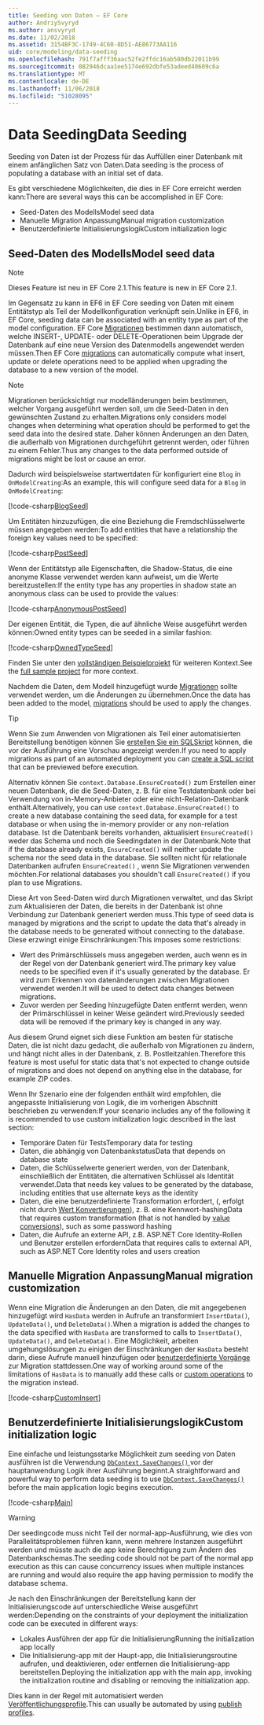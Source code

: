 ```yaml
---
title: Seeding von Daten – EF Core
author: AndriySvyryd
ms.author: ansvyryd
ms.date: 11/02/2018
ms.assetid: 3154BF3C-1749-4C60-8D51-AE86773AA116
uid: core/modeling/data-seeding
ms.openlocfilehash: 791f7afff36aac52fe2ffdc16ab580db22011b99
ms.sourcegitcommit: 082946dcaa1ee5174e692dbfe53adeed40609c6a
ms.translationtype: MT
ms.contentlocale: de-DE
ms.lasthandoff: 11/06/2018
ms.locfileid: "51028095"
---
```

# <a name="data-seeding"></a><span data-ttu-id="ae3d8-102">Data Seeding</span><span class="sxs-lookup"><span data-stu-id="ae3d8-102">Data Seeding</span></span>

<span data-ttu-id="ae3d8-103">Seeding von Daten ist der Prozess für das Auffüllen einer Datenbank mit einem anfänglichen Satz von Daten.</span><span class="sxs-lookup"><span data-stu-id="ae3d8-103">Data seeding is the process of populating a database with an initial set of data.</span></span>

<span data-ttu-id="ae3d8-104">Es gibt verschiedene Möglichkeiten, die dies in EF Core erreicht werden kann:</span><span class="sxs-lookup"><span data-stu-id="ae3d8-104">There are several ways this can be accomplished in EF Core:</span></span>
* <span data-ttu-id="ae3d8-105">Seed-Daten des Modells</span><span class="sxs-lookup"><span data-stu-id="ae3d8-105">Model seed data</span></span>
* <span data-ttu-id="ae3d8-106">Manuelle Migration Anpassung</span><span class="sxs-lookup"><span data-stu-id="ae3d8-106">Manual migration customization</span></span>
* <span data-ttu-id="ae3d8-107">Benutzerdefinierte Initialisierungslogik</span><span class="sxs-lookup"><span data-stu-id="ae3d8-107">Custom initialization logic</span></span>

## <a name="model-seed-data"></a><span data-ttu-id="ae3d8-108">Seed-Daten des Modells</span><span class="sxs-lookup"><span data-stu-id="ae3d8-108">Model seed data</span></span>

> [!NOTE]
> <span data-ttu-id="ae3d8-109">Dieses Feature ist neu in EF Core 2.1.</span><span class="sxs-lookup"><span data-stu-id="ae3d8-109">This feature is new in EF Core 2.1.</span></span>

<span data-ttu-id="ae3d8-110">Im Gegensatz zu kann in EF6 in EF Core seeding von Daten mit einem Entitätstyp als Teil der Modellkonfiguration verknüpft sein.</span><span class="sxs-lookup"><span data-stu-id="ae3d8-110">Unlike in EF6, in EF Core, seeding data can be associated with an entity type as part of the model configuration.</span></span> <span data-ttu-id="ae3d8-111">EF Core [Migrationen](xref:core/managing-schemas/migrations/index) bestimmen dann automatisch, welche INSERT-, UPDATE- oder DELETE-Operationen beim Upgrade der Datenbank auf eine neue Version des Datenmodells angewendet werden müssen.</span><span class="sxs-lookup"><span data-stu-id="ae3d8-111">Then EF Core [migrations](xref:core/managing-schemas/migrations/index) can automatically compute what insert, update or delete operations need to be applied when upgrading the database to a new version of the model.</span></span>

> [!NOTE]
> <span data-ttu-id="ae3d8-112">Migrationen berücksichtigt nur modelländerungen beim bestimmen, welcher Vorgang ausgeführt werden soll, um die Seed-Daten in den gewünschten Zustand zu erhalten.</span><span class="sxs-lookup"><span data-stu-id="ae3d8-112">Migrations only considers model changes when determining what operation should be performed to get the seed data into the desired state.</span></span> <span data-ttu-id="ae3d8-113">Daher können Änderungen an den Daten, die außerhalb von Migrationen durchgeführt getrennt werden, oder führen zu einem Fehler.</span><span class="sxs-lookup"><span data-stu-id="ae3d8-113">Thus any changes to the data performed outside of migrations might be lost or cause an error.</span></span>

<span data-ttu-id="ae3d8-114">Dadurch wird beispielsweise startwertdaten für konfiguriert eine `Blog` in `OnModelCreating`:</span><span class="sxs-lookup"><span data-stu-id="ae3d8-114">As an example, this will configure seed data for a `Blog` in `OnModelCreating`:</span></span>

[!code-csharp[BlogSeed](../../../samples/core/Modeling/DataSeeding/DataSeedingContext.cs?name=BlogSeed)]

<span data-ttu-id="ae3d8-115">Um Entitäten hinzuzufügen, die eine Beziehung die Fremdschlüsselwerte müssen angegeben werden:</span><span class="sxs-lookup"><span data-stu-id="ae3d8-115">To add entities that have a relationship the foreign key values need to be specified:</span></span>

[!code-csharp[PostSeed](../../../samples/core/Modeling/DataSeeding/DataSeedingContext.cs?name=PostSeed)]

<span data-ttu-id="ae3d8-116">Wenn der Entitätstyp alle Eigenschaften, die Shadow-Status, die eine anonyme Klasse verwendet werden kann aufweist, um die Werte bereitzustellen:</span><span class="sxs-lookup"><span data-stu-id="ae3d8-116">If the entity type has any properties in shadow state an anonymous class can be used to provide the values:</span></span>

[!code-csharp[AnonymousPostSeed](../../../samples/core/Modeling/DataSeeding/DataSeedingContext.cs?name=AnonymousPostSeed)]

<span data-ttu-id="ae3d8-117">Der eigenen Entität, die Typen, die auf ähnliche Weise ausgeführt werden können:</span><span class="sxs-lookup"><span data-stu-id="ae3d8-117">Owned entity types can be seeded in a similar fashion:</span></span>

[!code-csharp[OwnedTypeSeed](../../../samples/core/Modeling/DataSeeding/DataSeedingContext.cs?name=OwnedTypeSeed)]

<span data-ttu-id="ae3d8-118">Finden Sie unter den [vollständigen Beispielprojekt](https://github.com/aspnet/EntityFramework.Docs/tree/master/samples/core/Modeling/DataSeeding) für weiteren Kontext.</span><span class="sxs-lookup"><span data-stu-id="ae3d8-118">See the [full sample project](https://github.com/aspnet/EntityFramework.Docs/tree/master/samples/core/Modeling/DataSeeding) for more context.</span></span>

<span data-ttu-id="ae3d8-119">Nachdem die Daten, dem Modell hinzugefügt wurde [Migrationen](xref:core/managing-schemas/migrations/index) sollte verwendet werden, um die Änderungen zu übernehmen.</span><span class="sxs-lookup"><span data-stu-id="ae3d8-119">Once the data has been added to the model, [migrations](xref:core/managing-schemas/migrations/index) should be used to apply the changes.</span></span>

> [!TIP]
> <span data-ttu-id="ae3d8-120">Wenn Sie zum Anwenden von Migrationen als Teil einer automatisierten Bereitstellung benötigen können Sie [erstellen Sie ein SQL­Skript](xref:core/managing-schemas/migrations/index#generate-sql-scripts) können, die vor der Ausführung eine Vorschau angezeigt werden.</span><span class="sxs-lookup"><span data-stu-id="ae3d8-120">If you need to apply migrations as part of an automated deployment you can [create a SQL script](xref:core/managing-schemas/migrations/index#generate-sql-scripts) that can be previewed before execution.</span></span>

<span data-ttu-id="ae3d8-121">Alternativ können Sie `context.Database.EnsureCreated()` zum Erstellen einer neuen Datenbank, die die Seed-Daten, z. B. für eine Testdatenbank oder bei Verwendung von in-Memory-Anbieter oder eine nicht-Relation-Datenbank enthält.</span><span class="sxs-lookup"><span data-stu-id="ae3d8-121">Alternatively, you can use `context.Database.EnsureCreated()` to create a new database containing the seed data, for example for a test database or when using the in-memory provider or any non-relation database.</span></span> <span data-ttu-id="ae3d8-122">Ist die Datenbank bereits vorhanden, aktualisiert `EnsureCreated()` weder das Schema und noch die Seedingdaten in der Datenbank.</span><span class="sxs-lookup"><span data-stu-id="ae3d8-122">Note that if the database already exists, `EnsureCreated()` will neither update the schema nor the seed data in the database.</span></span> <span data-ttu-id="ae3d8-123">Sie sollten nicht für relationale Datenbanken aufrufen `EnsureCreated()` , wenn Sie Migrationen verwenden möchten.</span><span class="sxs-lookup"><span data-stu-id="ae3d8-123">For relational databases you shouldn't call `EnsureCreated()` if you plan to use Migrations.</span></span>

<span data-ttu-id="ae3d8-124">Diese Art von Seed-Daten wird durch Migrationen verwaltet, und das Skript zum Aktualisieren der Daten, die bereits in der Datenbank ist ohne Verbindung zur Datenbank generiert werden muss.</span><span class="sxs-lookup"><span data-stu-id="ae3d8-124">This type of seed data is managed by migrations and the script to update the data that's already in the database needs to be generated without connecting to the database.</span></span> <span data-ttu-id="ae3d8-125">Diese erzwingt einige Einschränkungen:</span><span class="sxs-lookup"><span data-stu-id="ae3d8-125">This imposes some restrictions:</span></span>
* <span data-ttu-id="ae3d8-126">Wert des Primärschlüssels muss angegeben werden, auch wenn es in der Regel von der Datenbank generiert wird.</span><span class="sxs-lookup"><span data-stu-id="ae3d8-126">The primary key value needs to be specified even if it's usually generated by the database.</span></span> <span data-ttu-id="ae3d8-127">Er wird zum Erkennen von datenänderungen zwischen Migrationen verwendet werden.</span><span class="sxs-lookup"><span data-stu-id="ae3d8-127">It will be used to detect data changes between migrations.</span></span>
* <span data-ttu-id="ae3d8-128">Zuvor werden per Seeding hinzugefügte Daten entfernt werden, wenn der Primärschlüssel in keiner Weise geändert wird.</span><span class="sxs-lookup"><span data-stu-id="ae3d8-128">Previously seeded data will be removed if the primary key is changed in any way.</span></span>

<span data-ttu-id="ae3d8-129">Aus diesem Grund eignet sich diese Funktion am besten für statische Daten, die ist nicht dazu gedacht, die außerhalb von Migrationen zu ändern, und hängt nicht alles in der Datenbank, z. B. Postleitzahlen.</span><span class="sxs-lookup"><span data-stu-id="ae3d8-129">Therefore this feature is most useful for static data that's not expected to change outside of migrations and does not depend on anything else in the database, for example ZIP codes.</span></span>

<span data-ttu-id="ae3d8-130">Wenn Ihr Szenario eine der folgenden enthält wird empfohlen, die angepasste Initialisierung von Logik, die im vorherigen Abschnitt beschrieben zu verwenden:</span><span class="sxs-lookup"><span data-stu-id="ae3d8-130">If your scenario includes any of the following it is recommended to use custom initialization logic described in the last section:</span></span>
* <span data-ttu-id="ae3d8-131">Temporäre Daten für Tests</span><span class="sxs-lookup"><span data-stu-id="ae3d8-131">Temporary data for testing</span></span>
* <span data-ttu-id="ae3d8-132">Daten, die abhängig von Datenbankstatus</span><span class="sxs-lookup"><span data-stu-id="ae3d8-132">Data that depends on database state</span></span>
* <span data-ttu-id="ae3d8-133">Daten, die Schlüsselwerte generiert werden, von der Datenbank, einschließlich der Entitäten, die alternativen Schlüssel als Identität verwendet.</span><span class="sxs-lookup"><span data-stu-id="ae3d8-133">Data that needs key values to be generated by the database, including entities that use alternate keys as the identity</span></span>
* <span data-ttu-id="ae3d8-134">Daten, die eine benutzerdefinierte Transformation erfordert, (, erfolgt nicht durch [Wert Konvertierungen](xref:core/modeling/value-conversions)), z. B. eine Kennwort-hashing</span><span class="sxs-lookup"><span data-stu-id="ae3d8-134">Data that requires custom transformation (that is not handled by [value conversions](xref:core/modeling/value-conversions)), such as some password hashing</span></span>
* <span data-ttu-id="ae3d8-135">Daten, die Aufrufe an externe API, z.B. ASP.NET Core Identity-Rollen und Benutzer erstellen erfordern</span><span class="sxs-lookup"><span data-stu-id="ae3d8-135">Data that requires calls to external API, such as ASP.NET Core Identity roles and users creation</span></span>

## <a name="manual-migration-customization"></a><span data-ttu-id="ae3d8-136">Manuelle Migration Anpassung</span><span class="sxs-lookup"><span data-stu-id="ae3d8-136">Manual migration customization</span></span>

<span data-ttu-id="ae3d8-137">Wenn eine Migration die Änderungen an den Daten, die mit angegebenen hinzugefügt wird `HasData` werden in Aufrufe an transformiert `InsertData()`, `UpdateData()`, und `DeleteData()`.</span><span class="sxs-lookup"><span data-stu-id="ae3d8-137">When a migration is added the changes to the data specified with `HasData` are transformed to calls to `InsertData()`, `UpdateData()`, and `DeleteData()`.</span></span> <span data-ttu-id="ae3d8-138">Eine Möglichkeit, arbeiten umgehungslösungen zu einigen der Einschränkungen der `HasData` besteht darin, diese Aufrufe manuell hinzufügen oder [benutzerdefinierte Vorgänge](xref:core/managing-schemas/migrations/operations) zur Migration stattdessen.</span><span class="sxs-lookup"><span data-stu-id="ae3d8-138">One way of working around some of the limitations of `HasData` is to manually add these calls or [custom operations](xref:core/managing-schemas/migrations/operations) to the migration instead.</span></span>

[!code-csharp[CustomInsert](../../../samples/core/Modeling/DataSeeding/Migrations/20181102235626_Initial.cs?name=CustomInsert)]

## <a name="custom-initialization-logic"></a><span data-ttu-id="ae3d8-139">Benutzerdefinierte Initialisierungslogik</span><span class="sxs-lookup"><span data-stu-id="ae3d8-139">Custom initialization logic</span></span>

<span data-ttu-id="ae3d8-140">Eine einfache und leistungsstarke Möglichkeit zum seeding von Daten ausführen ist die Verwendung [ `DbContext.SaveChanges()` ](xref:core/saving/index) vor der hauptanwendung Logik ihrer Ausführung beginnt.</span><span class="sxs-lookup"><span data-stu-id="ae3d8-140">A straightforward and powerful way to perform data seeding is to use [`DbContext.SaveChanges()`](xref:core/saving/index) before the main application logic begins execution.</span></span>

[!code-csharp[Main](../../../samples/core/Modeling/DataSeeding/Program.cs?name=CustomSeeding)]

> [!WARNING]
> <span data-ttu-id="ae3d8-141">Der seedingcode muss nicht Teil der normal-app-Ausführung, wie dies von Parallelitätsproblemen führen kann, wenn mehrere Instanzen ausgeführt werden und müsste auch die app keine Berechtigung zum Ändern des Datenbankschemas.</span><span class="sxs-lookup"><span data-stu-id="ae3d8-141">The seeding code should not be part of the normal app execution as this can cause concurrency issues when multiple instances are running and would also require the app having permission to modify the database schema.</span></span>

<span data-ttu-id="ae3d8-142">Je nach den Einschränkungen der Bereitstellung kann der Initialisierungscode auf unterschiedliche Weise ausgeführt werden:</span><span class="sxs-lookup"><span data-stu-id="ae3d8-142">Depending on the constraints of your deployment the initialization code can be executed in different ways:</span></span>
* <span data-ttu-id="ae3d8-143">Lokales Ausführen der app für die Initialisierung</span><span class="sxs-lookup"><span data-stu-id="ae3d8-143">Running the initialization app locally</span></span>
* <span data-ttu-id="ae3d8-144">Die Initialisierung-app mit der Haupt-app, die Initialisierungsroutine aufrufen, und deaktivieren, oder entfernen die Initialisierung-app bereitstellen.</span><span class="sxs-lookup"><span data-stu-id="ae3d8-144">Deploying the initialization app with the main app, invoking the initialization routine and disabling or removing the initialization app.</span></span>

<span data-ttu-id="ae3d8-145">Dies kann in der Regel mit automatisiert werden [Veröffentlichungsprofile](https://docs.microsoft.com/en-us/aspnet/core/host-and-deploy/visual-studio-publish-profiles).</span><span class="sxs-lookup"><span data-stu-id="ae3d8-145">This can usually be automated by using [publish profiles](https://docs.microsoft.com/en-us/aspnet/core/host-and-deploy/visual-studio-publish-profiles).</span></span>
